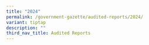 ```yaml
---
title: "2024"
permalink: /government-gazette/audited-reports/2024/
variant: tiptap
description: ""
third_nav_title: Audited Reports
---
```


